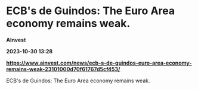 # ECB's de Guindos: The Euro Area economy remains weak.
**AInvest**

**2023-10-30 13:28**

**https://www.ainvest.com/news/ecb-s-de-guindos-euro-area-economy-remains-weak-23101000d70f61767d5cf453/**

ECB's de Guindos: The Euro Area economy remains weak.